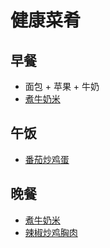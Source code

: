 # 健康菜肴

## 早餐
- 面包 + 苹果 + 牛奶
- [煮牛奶米](https://www.xiachufang.com/recipe/106939425/)


## 午饭
- [番茄炒鸡蛋](https://lanfanapp.com/recipe/2039/)


## 晚餐
-  [煮牛奶米](https://www.xiachufang.com/recipe/106939425/)
-  [辣椒炒鸡胸肉]()